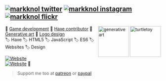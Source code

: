 [![markknol twitter](https://img.shields.io/twitter/follow/mknol?color=1DA1F2&logo=twitter&style=for-the-badge)](https://twitter.com/mknol)
[![markknol instagram](https://img.shields.io/badge/instagram-markknol-red?style=for-the-badge&logo=instagram)](https://www.instagram.com/markknol/)
[![markknol flickr](https://img.shields.io/badge/flickr-markknol-pink?style=for-the-badge&logo=flickr)](https://www.flickr.com/photos/markknol)
---
<a href="https://turtletoy.net/user/markknol"><img height="100" alt="turtletoy" align=right src="https://turtletoy.net/thumbnail/68ef188d1f.jpg"/></a>
<a href="https://www.curioos.com/markknol"><img height="100" alt="generative art" align=right src="https://farm3.staticflickr.com/2704/4315734932_9a06cc6afb_z.jpg"/></a>

📒 [Game development](https://games.stroep.nl) 📙 [Haxe contributor](https://haxe.org) 📘 [Generative art](https://www.curioos.com/markknol) 📔 [Logo design](https://logos.stroep.nl)    
🏷️ Haxe 🏷️ HTML5 🏷️ JavaScript 🏷️ ES6 🏷️ Websites 🏷️ Design

[![Website](https://img.shields.io/website?label=blog.stroep.nl&style=for-the-badge&url=https%3A%2F%2Fblog.stroep.nl)](https://blog.stroep.nl)  
[![Website](https://img.shields.io/website?label=interactive-fretboard.com&style=for-the-badge&url=https%3A%2F%2Finteractive-fretboard.com)](https://interactive-fretboard.com) 🎸

> Support me too at [patreon](https://patreon.com/markknol) or [paypal](http://paypal.me/markknol)

